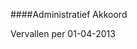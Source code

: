 <meta http-equiv='Content-Type' content='text/html; charset=utf-8' />


####Administratief Akkoord

Vervallen per 01-04-2013 

